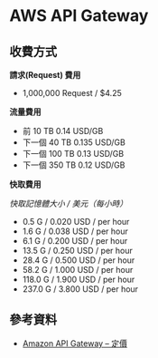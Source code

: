 # AWS API Gateway

## 收費方式

**請求(Request) 費用**

* 1,000,000 Request / $4.25

**流量費用**

* 前 10 TB 0.14 USD/GB
* 下一個 40 TB 0.135 USD/GB
* 下一個 100 TB 0.13 USD/GB
* 下一個 350 TB 0.12 USD/GB

**快取費用**

*快取記憶體大小 / 美元（每小時）*

* 0.5 G / 0.020 USD / per hour
* 1.6 G / 0.038 USD / per hour
* 6.1 G / 0.200 USD / per hour
* 13.5 G / 0.250 USD / per hour
* 28.4 G / 0.500 USD / per hour
* 58.2 G / 1.000 USD / per hour
* 118.0 G / 1.900 USD / per hour
* 237.0 G / 3.800 USD / per hour


## 參考資料
* [Amazon API Gateway – 定價](https://aws.amazon.com/tw/api-gateway/pricing/)